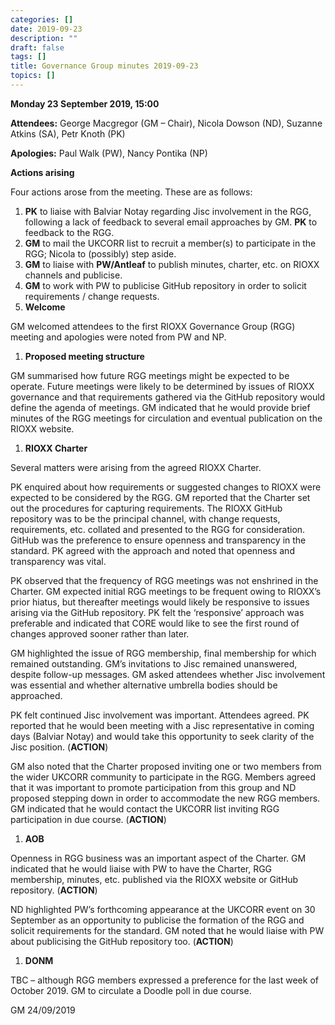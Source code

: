 ```yaml
---
categories: []
date: 2019-09-23
description: ""
draft: false
tags: []
title: Governance Group minutes 2019-09-23
topics: []
---
```


**Monday 23 September 2019, 15:00**

**Attendees:** George Macgregor (GM – Chair), Nicola Dowson (ND), Suzanne Atkins (SA), Petr Knoth (PK)

**Apologies:** Paul Walk (PW), Nancy Pontika (NP)

**Actions arising**

Four actions arose from the meeting. These are as follows:

1. **PK** to liaise with Balviar Notay regarding Jisc involvement in the RGG, following a lack of feedback to several email approaches by GM. **PK** to feedback to the RGG.
2. **GM** to mail the UKCORR list to recruit a member(s) to participate in the RGG; Nicola to (possibly) step aside.
3. **GM** to liaise with **PW/Antleaf** to publish minutes, charter, etc. on RIOXX channels and publicise.
4. **GM** to work with PW to publicise GitHub repository in order to solicit requirements / change requests.
5. **Welcome**

GM welcomed attendees to the first RIOXX Governance Group (RGG) meeting and apologies were noted from PW and NP.

1. **Proposed meeting structure**

GM summarised how future RGG meetings might be expected to be operate. Future meetings were likely to be determined by issues of RIOXX governance and that requirements gathered via the GitHub repository would define the agenda of meetings. GM indicated that he would provide brief minutes of the RGG meetings for circulation and eventual publication on the RIOXX website. 

1. **RIOXX Charter**

Several matters were arising from the agreed RIOXX Charter.

PK enquired about how requirements or suggested changes to RIOXX were expected to be considered by the RGG. GM reported that the Charter set out the procedures for capturing requirements. The RIOXX GitHub repository was to be the principal channel, with change requests, requirements, etc. collated and presented to the RGG for consideration. GitHub was the preference to ensure openness and transparency in the standard. PK agreed with the approach and noted that openness and transparency was vital.

PK observed that the frequency of RGG meetings was not enshrined in the Charter. GM expected initial RGG meetings to be frequent owing to RIOXX’s prior hiatus, but thereafter meetings would likely be responsive to issues arising via the GitHub repository. PK felt the ‘responsive’ approach was preferable and indicated that CORE would like to see the first round of changes approved sooner rather than later.

GM highlighted the issue of RGG membership, final membership for which remained outstanding. GM’s invitations to Jisc remained unanswered, despite follow-up messages. GM asked attendees whether Jisc involvement was essential and whether alternative umbrella bodies should be approached. 

PK felt continued Jisc involvement was important. Attendees agreed. PK reported that he would been meeting with a Jisc representative in coming days (Balviar Notay) and would take this opportunity to seek clarity of the Jisc position. (**ACTION**)

GM also noted that the Charter proposed inviting one or two members from the wider UKCORR community to participate in the RGG. Members agreed that it was important to promote participation from this group and ND proposed stepping down in order to accommodate the new RGG members. GM indicated that he would contact the UKCORR list inviting RGG participation in due course. (**ACTION**)

1. **AOB**

Openness in RGG business was an important aspect of the Charter. GM indicated that he would liaise with PW to have the Charter, RGG membership, minutes, etc. published via the RIOXX website or GitHub repository. (**ACTION**) 

ND highlighted PW’s forthcoming appearance at the UKCORR event on 30 September as an opportunity to publicise the formation of the RGG and solicit requirements for the standard. GM noted that he would liaise with PW about publicising the GitHub repository too. (**ACTION**)

1. **DONM**

TBC – although RGG members expressed a preference for the last week of October 2019. GM to circulate a Doodle poll in due course.

GM 24/09/2019